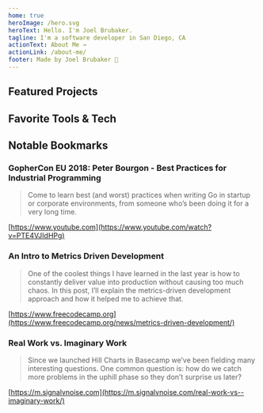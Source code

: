 ```yaml
---
home: true
heroImage: /hero.svg
heroText: Hello. I'm Joel Brubaker.
tagline: I'm a software developer in San Diego, CA
actionText: About Me →
actionLink: /about-me/
footer: Made by Joel Brubaker 🤠
---
```


## Featured **Projects**

<projects />

## Favorite **Tools & Tech**

<tech-stack />

## Notable **Bookmarks**

### GopherCon EU 2018: Peter Bourgon - Best Practices for Industrial Programming

> Come to learn best (and worst) practices when writing Go in startup or corporate environments,
> from someone who’s been doing it for a very long time.

[https://www.youtube.com](https://www.youtube.com/watch?v=PTE4VJIdHPg)

### An Intro to Metrics Driven Development

> One of the coolest things I have learned in the last year is how to constantly deliver value into production without causing too much chaos. In this post, I’ll explain the metrics-driven development approach and how it helped me to achieve that.

[https://www.freecodecamp.org](https://www.freecodecamp.org/news/metrics-driven-development/)

### Real Work vs. Imaginary Work

> Since we launched Hill Charts in Basecamp we’ve been fielding many interesting questions. One common question is: how do we catch more problems in the uphill phase so they don’t surprise us later?

[https://m.signalvnoise.com](https://m.signalvnoise.com/real-work-vs--imaginary-work/)
